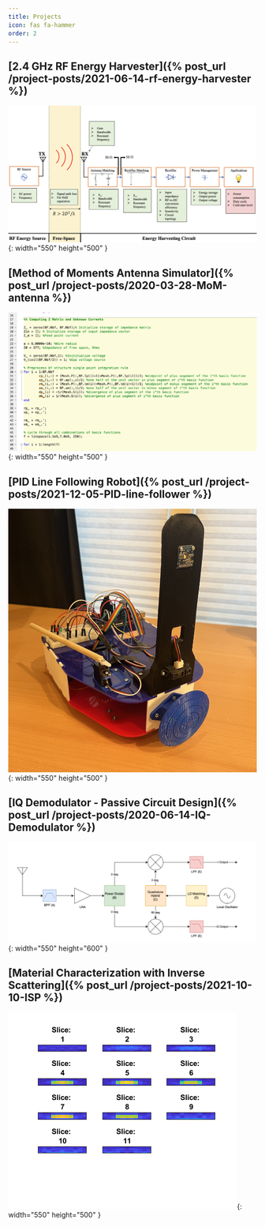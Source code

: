 ```yaml
---
title: Projects 
icon: fas fa-hammer
order: 2
---
```


## [2.4 GHz RF Energy Harvester]({% post_url /project-posts/2021-06-14-rf-energy-harvester %})
![Block Diagram](/assets/project-img/2021-06-14-rf-energy-harvester/block9.png){: width="550" height="500" }

## [Method of Moments Antenna Simulator]({% post_url /project-posts/2020-03-28-MoM-antenna %})
![Block Diagram](/assets/project-img/2020-03-28-MoM-antenna/code_snippet2.png){: width="550" height="500" }

## [PID Line Following Robot]({% post_url /project-posts/2021-12-05-PID-line-follower %})
![Block Diagram](/assets/project-img/2021-12-05-PID-line-follower/assemble_view2.jpg){: width="550" height="500" }

## [IQ Demodulator - Passive Circuit Design]({% post_url /project-posts/2020-06-14-IQ-Demodulator %})
![Block Diagram](/assets/project-img/2020-06-14-IQ-Demodulator/block_diagram_.png){: width="550" height="600" }

## [Material Characterization with Inverse Scattering]({% post_url /project-posts/2021-10-10-ISP %})
![Block Diagram](/assets/project-img/2021-10-10-ISP/eta_recocvery_example.png){: width="550" height="500" }

<!---


# IQ Demodulator: Passive Circuit Simulation

--->